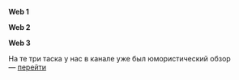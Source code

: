 **Web 1**

**Web 2**

**Web 3**

На те три таска у нас в канале уже был юмористический обзор — [перейти](https://t.me/ctf_lyceum/36)